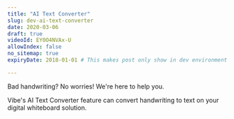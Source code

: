 ```yaml
---
title: "AI Text Converter"
slug: dev-ai-text-converter
date: 2020-03-06
draft: true
videoId: EY0O4NVAx-U
allowIndex: false
no_sitemap: true
expiryDate: 2018-01-01 # This makes post only show in dev environment

---
```






Bad handwriting? No worries! We're here to help you.

Vibe's AI Text Converter feature can convert handwriting to text on your digital whiteboard solution.
